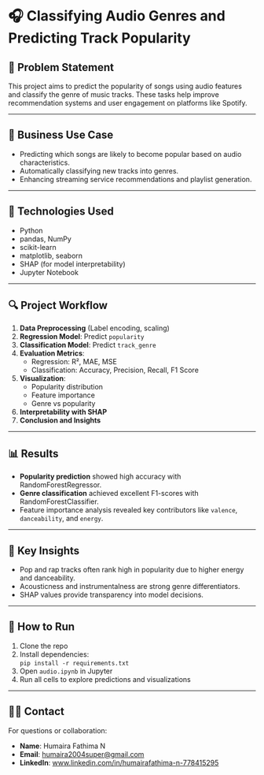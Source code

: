 # 🎧 Classifying Audio Genres and Predicting Track Popularity

## 📌 Problem Statement
This project aims to predict the popularity of songs using audio features and classify the genre of music tracks. These tasks help improve recommendation systems and user engagement on platforms like Spotify.

---

## 💼 Business Use Case
- Predicting which songs are likely to become popular based on audio characteristics.
- Automatically classifying new tracks into genres.
- Enhancing streaming service recommendations and playlist generation.

---

## 🧰 Technologies Used
- Python
- pandas, NumPy
- scikit-learn
- matplotlib, seaborn
- SHAP (for model interpretability)
- Jupyter Notebook

---

## 🔍 Project Workflow
1. **Data Preprocessing** (Label encoding, scaling)
2. **Regression Model**: Predict `popularity`
3. **Classification Model**: Predict `track_genre`
4. **Evaluation Metrics**:
   - Regression: R², MAE, MSE
   - Classification: Accuracy, Precision, Recall, F1 Score
5. **Visualization**:
   - Popularity distribution
   - Feature importance
   - Genre vs popularity
6. **Interpretability with SHAP**
7. **Conclusion and Insights**

---

## 📊 Results
- **Popularity prediction** showed high accuracy with RandomForestRegressor.
- **Genre classification** achieved excellent F1-scores with RandomForestClassifier.
- Feature importance analysis revealed key contributors like `valence`, `danceability`, and `energy`.

---

## 🧠 Key Insights
- Pop and rap tracks often rank high in popularity due to higher energy and danceability.
- Acousticness and instrumentalness are strong genre differentiators.
- SHAP values provide transparency into model decisions.

---

## 📁 How to Run
1. Clone the repo
2. Install dependencies:  
   `pip install -r requirements.txt`
3. Open `audio.ipynb` in Jupyter
4. Run all cells to explore predictions and visualizations

---

## 🧑‍💻 Contact
For questions or collaboration:
- **Name**: Humaira Fathima N
- **Email**: humaira2004super@gmail.com
- **LinkedIn**: www.linkedin.com/in/humairafathima-n-778415295

